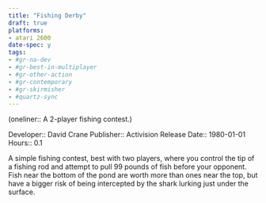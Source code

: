 ```yaml
---
title: "Fishing Derby"
draft: true
platforms:
- atari 2600
date-spec: y
tags:
- #gr-na-dev 
- #gr-best-in-multiplayer 
- #gr-other-action
- #gr-contemporary 
- #gr-skirmisher 
- #quartz-sync
---
```


(oneliner:: A 2-player fishing contest.)

Developer:: David Crane
Publisher:: Activision
Release Date:: 1980-01-01
Hours:: 0.1

A simple fishing contest, best with two players, where you control the tip of a fishing rod and attempt to pull 99 pounds of fish before your opponent. Fish near the bottom of the pond are worth more than ones near the top, but have a bigger risk of being intercepted by the shark lurking just under the surface.